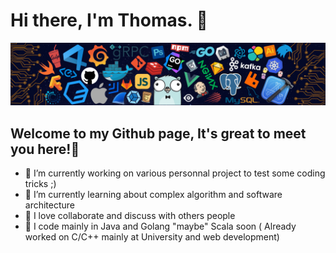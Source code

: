 # Hi there, I'm Thomas. 👋
![](https://github.com/thomas-chastaingt/thomas-chastaingt/blob/master/assets/header_.png)
## Welcome to my Github page, It's great to meet you here!🙂

- 🔭 I’m currently working on various personnal project to test some coding tricks ;)
- 🌱 I’m currently learning about complex algorithm and software architecture
- 👯 I love collaborate and discuss with others people 
- 🥅 I code mainly in Java and Golang "maybe" Scala soon
( Already worked on C/C++ mainly at University and web development)
